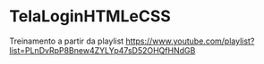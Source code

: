 
# TelaLoginHTMLeCSS
Treinamento a partir da playlist https://www.youtube.com/playlist?list=PLnDvRpP8Bnew4ZYLYp47sD52OHQfHNdGB